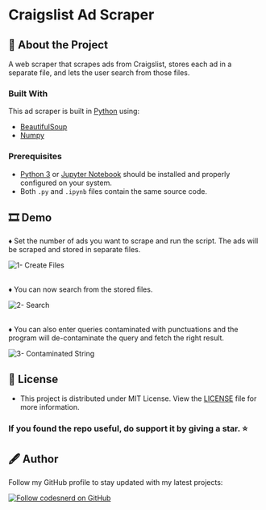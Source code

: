 # Craigslist Ad Scraper

## 🧾 About the Project
A web scraper that scrapes ads from Craigslist, stores each ad in a separate file, and lets the user search from those files.

### Built With

This ad scraper is built in [Python](https://www.python.org/doc/) using:
* [BeautifulSoup](https://www.crummy.com/software/BeautifulSoup/bs4/doc/)
* [Numpy](https://numpy.org/doc/stable/)

### Prerequisites
* [Python 3](https://www.python.org/downloads/) or [Jupyter Notebook](https://jupyter.org/install) should be installed and properly configured on your system.
* Both `.py` and `.ipynb` files contain the same source code.

## 🎞 Demo
♦ Set the number of ads you want to scrape and run the script. The ads will be scraped and stored in separate files.

![1- Create Files](https://user-images.githubusercontent.com/70039999/125025760-b15b4200-e09c-11eb-8fc6-ec0061ea0c60.gif)

\
♦ You can now search from the stored files.

![2- Search](https://user-images.githubusercontent.com/70039999/125026544-41e65200-e09e-11eb-8ec4-5f211019d1ce.gif)

\
♦ You can also enter queries contaminated with punctuations and the program will de-contaminate the query and fetch the right result.

![3- Contaminated String](https://user-images.githubusercontent.com/70039999/125027951-968acc80-e0a0-11eb-9824-d39d2c4c9113.gif)

## 🔑 License
- This project is distributed under MIT License. View the [LICENSE](LICENSE) file for more information.

### If you found the repo useful, do support it by giving a star. ⭐

## 🖋 Author
Follow my GitHub profile to stay updated with my latest projects:

[![Follow codesnerd on GitHub](https://img.shields.io/badge/Connect-codesnerd-blue.svg?logo=Github&longCache=true&style=social&label=Follow)](https://github.com/codesnerd)


